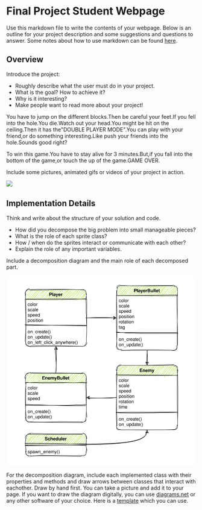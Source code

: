 <link rel="stylesheet" type="text/css" media="all" href="style.css" />

# Final Project Student Webpage

Use this markdown file to write the contents of your webpage. Below is an outline for your project description and some suggestions and questions to answer. Some notes about how to use markdown can be found [here](markdown_notes.md).

## Overview

Introduce the project:
- Roughly describe what the user must do in your project.
- What is the goal? How to achieve it?
- Why is it interesting? 
- Make people want to read more about your project!

You have to jump on the different blocks.Then be careful your feet.If you fell into the hole.You die.Watch out your head.You might be hit on the ceiling.Then it has the"DOUBLE PLAYER MODE".You can play with your friend,or do something interesting.Like push your friends into the hole.Sounds good right?

To win this game.You have to stay alive for 3 minutes.But,if you fall into the bottom of the game,or touch the up of the game.GAME OVER.

Include some pictures, animated gifs or videos of your project in action.

![](example.gif)



## Implementation Details

Think and write about the structure of your solution and code. 

- How did you decompose the big problem into small manageable pieces? 
- What is the role of each sprite class? 
- How / when do the sprites interact or communicate with each other? 
- Explain the role of any important variables.

Include a decomposition diagram and the main role of each decomposed part. 

![](diagram.svg)

For the decomposition diagram, include each implemented class with their properties and methods and draw arrows between classes that interact with eachother. Draw by hand first. You can take a picture and add it to your page. If you want to draw the diagram digitally, you can use [diagrams.net](https://app.diagrams.net/) or any other software of your choice. Here is a [template](https://app.diagrams.net/#G1L7rig3DPeSpGgIQCM0IddXcho81k86jn) which you can use.
